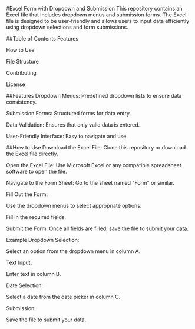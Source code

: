 #Excel Form with Dropdown and Submission
This repository contains an Excel file that includes dropdown menus and submission forms. The Excel file is designed to be user-friendly and allows users to input data efficiently using dropdown selections and form submissions.

##Table of Contents
Features

How to Use

File Structure

Contributing

License

##Features
Dropdown Menus: Predefined dropdown lists to ensure data consistency.

Submission Forms: Structured forms for data entry.

Data Validation: Ensures that only valid data is entered.

User-Friendly Interface: Easy to navigate and use.

##How to Use
Download the Excel File: Clone this repository or download the Excel file directly.

Open the Excel File: Use Microsoft Excel or any compatible spreadsheet software to open the file.

Navigate to the Form Sheet: Go to the sheet named "Form" or similar.

Fill Out the Form:

Use the dropdown menus to select appropriate options.

Fill in the required fields.

Submit the Form: Once all fields are filled, save the file to submit your data.

Example
Dropdown Selection:

Select an option from the dropdown menu in column A.

Text Input:

Enter text in column B.

Date Selection:

Select a date from the date picker in column C.

Submission:

Save the file to submit your data.